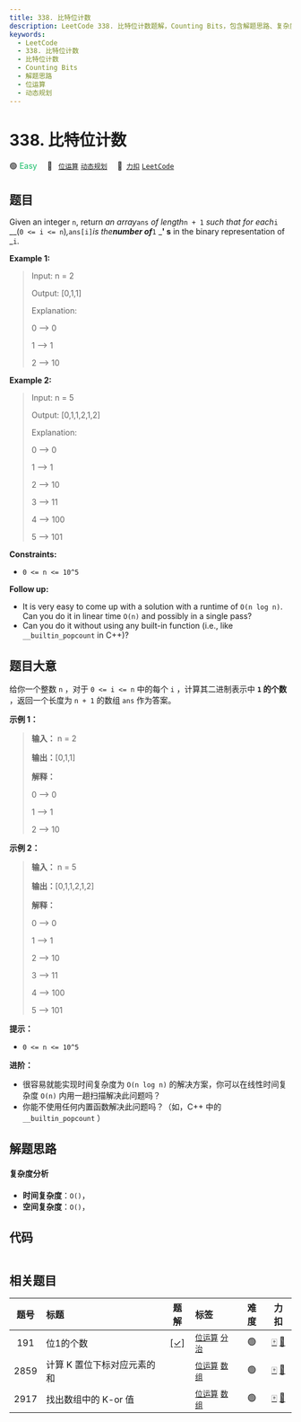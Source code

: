```yaml
---
title: 338. 比特位计数
description: LeetCode 338. 比特位计数题解，Counting Bits，包含解题思路、复杂度分析以及完整的 JavaScript 代码实现。
keywords:
  - LeetCode
  - 338. 比特位计数
  - 比特位计数
  - Counting Bits
  - 解题思路
  - 位运算
  - 动态规划
---
```


# 338. 比特位计数

🟢 <font color=#15bd66>Easy</font>&emsp; 🔖&ensp; [`位运算`](/tag/bit-manipulation.md) [`动态规划`](/tag/dynamic-programming.md)&emsp; 🔗&ensp;[`力扣`](https://leetcode.cn/problems/counting-bits) [`LeetCode`](https://leetcode.com/problems/counting-bits)

## 题目

Given an integer `n`, return _an array_`ans` _of length_`n + 1` _such that for
each_`i` __(`0 <= i <= n`)_,_`ans[i]`_is the**number of**_`1` _**' s** in the
binary representation of _`i`.



**Example 1:**

> Input: n = 2
> 
> Output: [0,1,1]
> 
> Explanation:
> 
> 0 --> 0
> 
> 1 --> 1
> 
> 2 --> 10

**Example 2:**

> Input: n = 5
> 
> Output: [0,1,1,2,1,2]
> 
> Explanation:
> 
> 0 --> 0
> 
> 1 --> 1
> 
> 2 --> 10
> 
> 3 --> 11
> 
> 4 --> 100
> 
> 5 --> 101

**Constraints:**

  * `0 <= n <= 10^5`



**Follow up:**

  * It is very easy to come up with a solution with a runtime of `O(n log n)`. Can you do it in linear time `O(n)` and possibly in a single pass?
  * Can you do it without using any built-in function (i.e., like `__builtin_popcount` in C++)?


## 题目大意

给你一个整数 `n` ，对于 `0 <= i <= n` 中的每个 `i` ，计算其二进制表示中 **`1` 的个数** ，返回一个长度为 `n + 1`
的数组 `ans` 作为答案。



**示例 1：**

> 
> 
> 
> 
> 
> **输入：** n = 2
> 
> **输出：**[0,1,1]
> 
> **解释：**
> 
> 0 --> 0
> 
> 1 --> 1
> 
> 2 --> 10
> 
> 

**示例 2：**

> 
> 
> 
> 
> 
> **输入：** n = 5
> 
> **输出：**[0,1,1,2,1,2]
> 
> **解释：**
> 
> 0 --> 0
> 
> 1 --> 1
> 
> 2 --> 10
> 
> 3 --> 11
> 
> 4 --> 100
> 
> 5 --> 101
> 
> 



**提示：**

  * `0 <= n <= 10^5`



**进阶：**

  * 很容易就能实现时间复杂度为 `O(n log n)` 的解决方案，你可以在线性时间复杂度 `O(n)` 内用一趟扫描解决此问题吗？
  * 你能不使用任何内置函数解决此问题吗？（如，C++ 中的 `__builtin_popcount` ）


## 解题思路

#### 复杂度分析

- **时间复杂度**：`O()`，
- **空间复杂度**：`O()`，

## 代码

```javascript

```

## 相关题目

<!-- prettier-ignore -->
| 题号 | 标题 | 题解 | 标签 | 难度 | 力扣 |
| :------: | :------ | :------: | :------ | :------: | :------: |
| 191 | 位1的个数 | [[✓]](/problem/0191.md) |  [`位运算`](/tag/bit-manipulation.md) [`分治`](/tag/divide-and-conquer.md) | 🟢 | [🀄️](https://leetcode.cn/problems/number-of-1-bits) [🔗](https://leetcode.com/problems/number-of-1-bits) |
| 2859 | 计算 K 置位下标对应元素的和 |  |  [`位运算`](/tag/bit-manipulation.md) [`数组`](/tag/array.md) | 🟢 | [🀄️](https://leetcode.cn/problems/sum-of-values-at-indices-with-k-set-bits) [🔗](https://leetcode.com/problems/sum-of-values-at-indices-with-k-set-bits) |
| 2917 | 找出数组中的 K-or 值 |  |  [`位运算`](/tag/bit-manipulation.md) [`数组`](/tag/array.md) | 🟢 | [🀄️](https://leetcode.cn/problems/find-the-k-or-of-an-array) [🔗](https://leetcode.com/problems/find-the-k-or-of-an-array) |